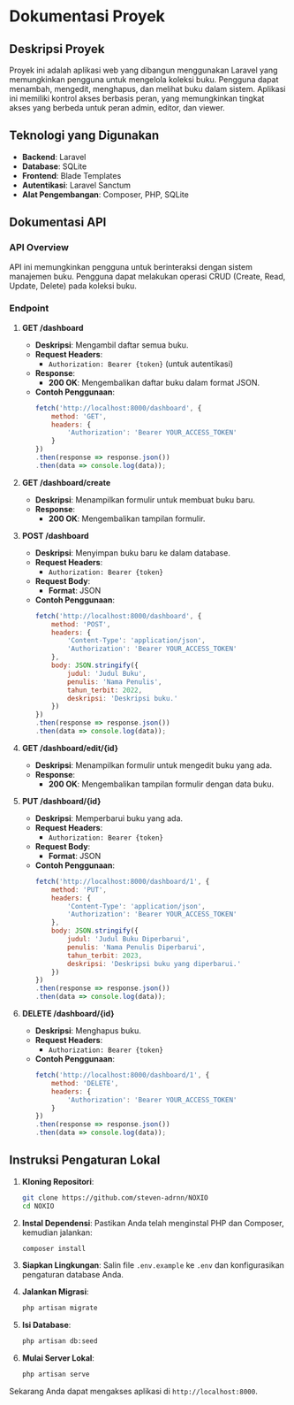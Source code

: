 # Dokumentasi Proyek

## Deskripsi Proyek
Proyek ini adalah aplikasi web yang dibangun menggunakan Laravel yang memungkinkan pengguna untuk mengelola koleksi buku. Pengguna dapat menambah, mengedit, menghapus, dan melihat buku dalam sistem. Aplikasi ini memiliki kontrol akses berbasis peran, yang memungkinkan tingkat akses yang berbeda untuk peran admin, editor, dan viewer.

## Teknologi yang Digunakan
- **Backend**: Laravel
- **Database**: SQLite
- **Frontend**: Blade Templates
- **Autentikasi**: Laravel Sanctum
- **Alat Pengembangan**: Composer, PHP, SQLite

## Dokumentasi API
### API Overview
API ini memungkinkan pengguna untuk berinteraksi dengan sistem manajemen buku. Pengguna dapat melakukan operasi CRUD (Create, Read, Update, Delete) pada koleksi buku.

### Endpoint
1. **GET /dashboard**
   - **Deskripsi**: Mengambil daftar semua buku.
   - **Request Headers**: 
     - `Authorization: Bearer {token}` (untuk autentikasi)
   - **Response**:
     - **200 OK**: Mengembalikan daftar buku dalam format JSON.
   - **Contoh Penggunaan**:
     ```javascript
     fetch('http://localhost:8000/dashboard', {
         method: 'GET',
         headers: {
             'Authorization': 'Bearer YOUR_ACCESS_TOKEN'
         }
     })
     .then(response => response.json())
     .then(data => console.log(data));
     ```

2. **GET /dashboard/create**
   - **Deskripsi**: Menampilkan formulir untuk membuat buku baru.
   - **Response**:
     - **200 OK**: Mengembalikan tampilan formulir.

3. **POST /dashboard**
   - **Deskripsi**: Menyimpan buku baru ke dalam database.
   - **Request Headers**: 
     - `Authorization: Bearer {token}`
   - **Request Body**:
     - **Format**: JSON
   - **Contoh Penggunaan**:
     ```javascript
     fetch('http://localhost:8000/dashboard', {
         method: 'POST',
         headers: {
             'Content-Type': 'application/json',
             'Authorization': 'Bearer YOUR_ACCESS_TOKEN'
         },
         body: JSON.stringify({
             judul: 'Judul Buku',
             penulis: 'Nama Penulis',
             tahun_terbit: 2022,
             deskripsi: 'Deskripsi buku.'
         })
     })
     .then(response => response.json())
     .then(data => console.log(data));
     ```

4. **GET /dashboard/edit/{id}**
   - **Deskripsi**: Menampilkan formulir untuk mengedit buku yang ada.
   - **Response**:
     - **200 OK**: Mengembalikan tampilan formulir dengan data buku.

5. **PUT /dashboard/{id}**
   - **Deskripsi**: Memperbarui buku yang ada.
   - **Request Headers**: 
     - `Authorization: Bearer {token}`
   - **Request Body**:
     - **Format**: JSON
   - **Contoh Penggunaan**:
     ```javascript
     fetch('http://localhost:8000/dashboard/1', {
         method: 'PUT',
         headers: {
             'Content-Type': 'application/json',
             'Authorization': 'Bearer YOUR_ACCESS_TOKEN'
         },
         body: JSON.stringify({
             judul: 'Judul Buku Diperbarui',
             penulis: 'Nama Penulis Diperbarui',
             tahun_terbit: 2023,
             deskripsi: 'Deskripsi buku yang diperbarui.'
         })
     })
     .then(response => response.json())
     .then(data => console.log(data));
     ```

6. **DELETE /dashboard/{id}**
   - **Deskripsi**: Menghapus buku.
   - **Request Headers**: 
     - `Authorization: Bearer {token}`
   - **Contoh Penggunaan**:
     ```javascript
     fetch('http://localhost:8000/dashboard/1', {
         method: 'DELETE',
         headers: {
             'Authorization': 'Bearer YOUR_ACCESS_TOKEN'
         }
     })
     .then(response => response.json())
     .then(data => console.log(data));
     ```

## Instruksi Pengaturan Lokal
1. **Kloning Repositori**:
   ```bash
   git clone https://github.com/steven-adrnn/NOXIO
   cd NOXIO
   ```

2. **Instal Dependensi**:
   Pastikan Anda telah menginstal PHP dan Composer, kemudian jalankan:
   ```bash
   composer install
   ```

3. **Siapkan Lingkungan**:
   Salin file `.env.example` ke `.env` dan konfigurasikan pengaturan database Anda.

4. **Jalankan Migrasi**:
   ```bash
   php artisan migrate
   ```

5. **Isi Database**:
   ```bash
   php artisan db:seed
   ```

6. **Mulai Server Lokal**:
   ```bash
   php artisan serve
   ```

Sekarang Anda dapat mengakses aplikasi di `http://localhost:8000`.
